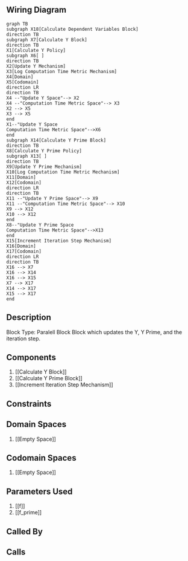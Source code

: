 ## Wiring Diagram

```mermaid
graph TB
subgraph X18[Calculate Dependent Variables Block]
direction TB
subgraph X7[Calculate Y Block]
direction TB
X1[Calculate Y Policy]
subgraph X6[ ]
direction TB
X2[Update Y Mechanism]
X3[Log Computation Time Metric Mechanism]
X4[Domain]
X5[Codomain]
direction LR
direction TB
X4 --"Update Y Space"--> X2
X4 --"Computation Time Metric Space"--> X3
X2 --> X5
X3 --> X5
end
X1--"Update Y Space
Computation Time Metric Space"-->X6
end
subgraph X14[Calculate Y Prime Block]
direction TB
X8[Calculate Y Prime Policy]
subgraph X13[ ]
direction TB
X9[Update Y Prime Mechanism]
X10[Log Computation Time Metric Mechanism]
X11[Domain]
X12[Codomain]
direction LR
direction TB
X11 --"Update Y Prime Space"--> X9
X11 --"Computation Time Metric Space"--> X10
X9 --> X12
X10 --> X12
end
X8--"Update Y Prime Space
Computation Time Metric Space"-->X13
end
X15[Increment Iteration Step Mechanism]
X16[Domain]
X17[Codomain]
direction LR
direction TB
X16 --> X7
X16 --> X14
X16 --> X15
X7 --> X17
X14 --> X17
X15 --> X17
end
```

## Description

Block Type: Paralell Block
Block which updates the Y, Y Prime, and the iteration step.
## Components
1. [[Calculate Y Block]]
2. [[Calculate Y Prime Block]]
3. [[Increment Iteration Step Mechanism]]

## Constraints
## Domain Spaces
1. [[Empty Space]]

## Codomain Spaces
1. [[Empty Space]]

## Parameters Used
1. [[f]]
2. [[f_prime]]

## Called By

## Calls

